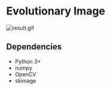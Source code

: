 # Evolutionary Image
![result.gif](https://github.com/kairess/genetic_image/raw/master/result.gif)

## Dependencies
- Python 3+
- numpy
- OpenCV
- skimage
